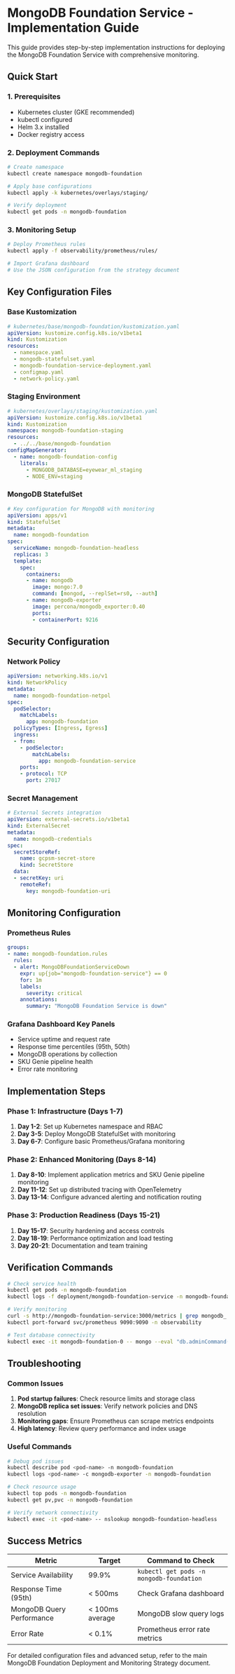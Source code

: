 # MongoDB Foundation Service - Implementation Guide

This guide provides step-by-step implementation instructions for deploying the MongoDB Foundation Service with comprehensive monitoring.

## Quick Start

### 1. Prerequisites
- Kubernetes cluster (GKE recommended)
- kubectl configured
- Helm 3.x installed
- Docker registry access

### 2. Deployment Commands

```bash
# Create namespace
kubectl create namespace mongodb-foundation

# Apply base configurations
kubectl apply -k kubernetes/overlays/staging/

# Verify deployment
kubectl get pods -n mongodb-foundation
```

### 3. Monitoring Setup

```bash
# Deploy Prometheus rules
kubectl apply -f observability/prometheus/rules/

# Import Grafana dashboard
# Use the JSON configuration from the strategy document
```

## Key Configuration Files

### Base Kustomization
```yaml
# kubernetes/base/mongodb-foundation/kustomization.yaml
apiVersion: kustomize.config.k8s.io/v1beta1
kind: Kustomization
resources:
  - namespace.yaml
  - mongodb-statefulset.yaml
  - mongodb-foundation-service-deployment.yaml
  - configmap.yaml
  - network-policy.yaml
```

### Staging Environment
```yaml
# kubernetes/overlays/staging/kustomization.yaml
apiVersion: kustomize.config.k8s.io/v1beta1
kind: Kustomization
namespace: mongodb-foundation-staging
resources:
  - ../../base/mongodb-foundation
configMapGenerator:
  - name: mongodb-foundation-config
    literals:
      - MONGODB_DATABASE=eyewear_ml_staging
      - NODE_ENV=staging
```

### MongoDB StatefulSet
```yaml
# Key configuration for MongoDB with monitoring
apiVersion: apps/v1
kind: StatefulSet
metadata:
  name: mongodb-foundation
spec:
  serviceName: mongodb-foundation-headless
  replicas: 3
  template:
    spec:
      containers:
      - name: mongodb
        image: mongo:7.0
        command: [mongod, --replSet=rs0, --auth]
      - name: mongodb-exporter
        image: percona/mongodb_exporter:0.40
        ports:
        - containerPort: 9216
```

## Security Configuration

### Network Policy
```yaml
apiVersion: networking.k8s.io/v1
kind: NetworkPolicy
metadata:
  name: mongodb-foundation-netpol
spec:
  podSelector:
    matchLabels:
      app: mongodb-foundation
  policyTypes: [Ingress, Egress]
  ingress:
  - from:
    - podSelector:
        matchLabels:
          app: mongodb-foundation-service
    ports:
    - protocol: TCP
      port: 27017
```

### Secret Management
```yaml
# External Secrets integration
apiVersion: external-secrets.io/v1beta1
kind: ExternalSecret
metadata:
  name: mongodb-credentials
spec:
  secretStoreRef:
    name: gcpsm-secret-store
    kind: SecretStore
  data:
  - secretKey: uri
    remoteRef:
      key: mongodb-foundation-uri
```

## Monitoring Configuration

### Prometheus Rules
```yaml
groups:
- name: mongodb-foundation.rules
  rules:
  - alert: MongoDBFoundationServiceDown
    expr: up{job="mongodb-foundation-service"} == 0
    for: 1m
    labels:
      severity: critical
    annotations:
      summary: "MongoDB Foundation Service is down"
```

### Grafana Dashboard Key Panels
- Service uptime and request rate
- Response time percentiles (95th, 50th)
- MongoDB operations by collection
- SKU Genie pipeline health
- Error rate monitoring

## Implementation Steps

### Phase 1: Infrastructure (Days 1-7)
1. **Day 1-2**: Set up Kubernetes namespace and RBAC
2. **Day 3-5**: Deploy MongoDB StatefulSet with monitoring
3. **Day 6-7**: Configure basic Prometheus/Grafana monitoring

### Phase 2: Enhanced Monitoring (Days 8-14)
1. **Day 8-10**: Implement application metrics and SKU Genie pipeline monitoring
2. **Day 11-12**: Set up distributed tracing with OpenTelemetry
3. **Day 13-14**: Configure advanced alerting and notification routing

### Phase 3: Production Readiness (Days 15-21)
1. **Day 15-17**: Security hardening and access controls
2. **Day 18-19**: Performance optimization and load testing
3. **Day 20-21**: Documentation and team training

## Verification Commands

```bash
# Check service health
kubectl get pods -n mongodb-foundation
kubectl logs -f deployment/mongodb-foundation-service -n mongodb-foundation

# Verify monitoring
curl -s http://mongodb-foundation-service:3000/metrics | grep mongodb_
kubectl port-forward svc/prometheus 9090:9090 -n observability

# Test database connectivity
kubectl exec -it mongodb-foundation-0 -- mongo --eval "db.adminCommand('ping')"
```

## Troubleshooting

### Common Issues
1. **Pod startup failures**: Check resource limits and storage class
2. **MongoDB replica set issues**: Verify network policies and DNS resolution
3. **Monitoring gaps**: Ensure Prometheus can scrape metrics endpoints
4. **High latency**: Review query performance and index usage

### Useful Commands
```bash
# Debug pod issues
kubectl describe pod <pod-name> -n mongodb-foundation
kubectl logs <pod-name> -c mongodb-exporter -n mongodb-foundation

# Check resource usage
kubectl top pods -n mongodb-foundation
kubectl get pv,pvc -n mongodb-foundation

# Verify network connectivity
kubectl exec -it <pod-name> -- nslookup mongodb-foundation-headless
```

## Success Metrics

| Metric | Target | Command to Check |
|--------|--------|------------------|
| Service Availability | 99.9% | `kubectl get pods -n mongodb-foundation` |
| Response Time (95th) | < 500ms | Check Grafana dashboard |
| MongoDB Query Performance | < 100ms average | MongoDB slow query logs |
| Error Rate | < 0.1% | Prometheus error rate metrics |

For detailed configuration files and advanced setup, refer to the main MongoDB Foundation Deployment and Monitoring Strategy document.
